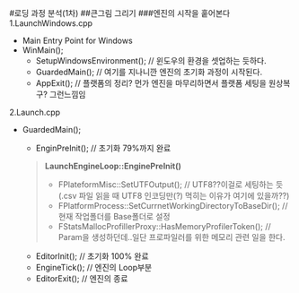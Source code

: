 #로딩 과정 분석(1차)
##큰그림 그리기
###엔진의 시작을 훝어본다
1.LaunchWindows.cpp
- Main Entry Point for Windows
- WinMain();
   - SetupWindowsEnvironment();	// 윈도우의 환경을 셋업하는 듯하다.
   - GuardedMain(); 		// 여기를 지나니깐 엔진의 초기화 과정이 시작된다.
   - AppExit();			// 플랫폼의 정리? 먼가 엔진을 마무리하면서 플랫폼 세팅을 원상복구? 그런느낌임

2.Launch.cpp
- GuardedMain();
  - EnginPreInit();		// 초기화 79%까지 완료
   >**LaunchEngineLoop::EnginePreInit()**
   > - FPlateformMisc::SetUTFOutput();	// UTF8??이걸로 세팅하는 듯(.csv 파일 읽을 때 UTF8 인코딩만(?) 먹히는 이유가 여기에 있을까??)
   > - FPlatformProcess::SetCurrnetWorkingDirectoryToBaseDir();	// 현재 작업폴더를 Base폴더로 설정
   > - FStatsMallocProfillerProxy::HasMemoryProfilerToken();	// Param을 생성하던데..일단 프로파일러를 위한 메모리 관련 일을 한다.
  
  - EditorInit();		// 초기화 100% 완료
  - EngineTick();		// 엔진의 Loop부분
  - EditorExit();		// 엔진의 종료
  
